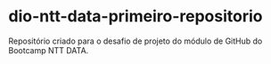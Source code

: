 # dio-ntt-data-primeiro-repositorio
Repositório criado para o desafio de projeto do módulo de GitHub do Bootcamp NTT DATA.
